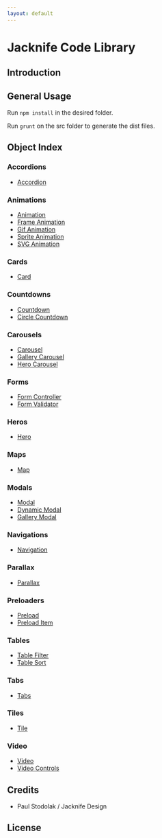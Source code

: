 ```yaml
---
layout: default
---
```


# Jacknife Code Library

## Introduction

## General Usage
Run `npm install` in the desired folder.

Run `grunt` on the src folder to generate the dist files.

## Object Index
### Accordions
- [Accordion](accordion)

### Animations
- [Animation](animation)
- [Frame Animation](animation.frame)
- [Gif Animation](animation.gifs)
- [Sprite Animation](animation.sprite)
- [SVG Animation](animation.svgs)

### Cards
- [Card](card)

### Countdowns
- [Countdown](countdown)
- [Circle Countdown](countdown.circle)

### Carousels
- [Carousel](carousel)
- [Gallery Carousel](carousel.gallery)
- [Hero Carousel](carousel.hero)

### Forms
- [Form Controller](form.controller)
- [Form Validator](form.validator)

### Heros
- [Hero](hero)

### Maps
- [Map](map)

### Modals
- [Modal](modal)
- [Dynamic Modal](modal.dynamic)
- [Gallery Modal](modal.gallery)

### Navigations
- [Navigation](navigation)

### Parallax
- [Parallax](parallax)

### Preloaders
- [Preload](preload)
- [Preload Item](preload.item)

### Tables
- [Table Filter](table.filter)
- [Table Sort](table.sort)

### Tabs
- [Tabs](tabs.controller)

### Tiles
- [Tile](tile)

### Video
- [Video](video)
- [Video Controls](video.controls)

## Credits
- Paul Stodolak / Jacknife Design

## License